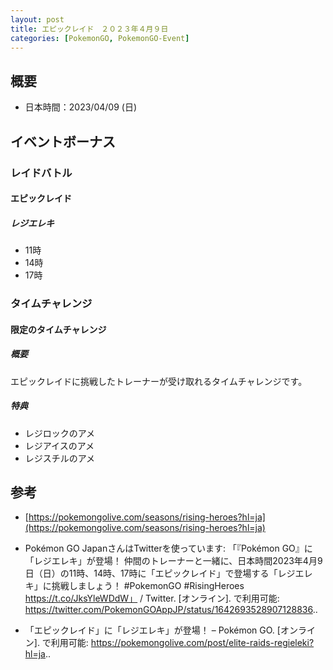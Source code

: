 ```yaml
---
layout: post
title: エピックレイド　２０２３年４月９日
categories: [PokemonGO, PokemonGO-Event]
---
```


## 概要

- 日本時間：2023/04/09 (日)

## イベントボーナス

### レイドバトル

#### エピックレイド

##### レジエレキ

- 11時
- 14時
- 17時

### タイムチャレンジ

#### 限定のタイムチャレンジ

##### 概要

エピックレイドに挑戦したトレーナーが受け取れるタイムチャレンジです。

##### 特典

- レジロックのアメ
- レジアイスのアメ
- レジスチルのアメ


## 参考

- [https://pokemongolive.com/seasons/rising-heroes?hl=ja](https://pokemongolive.com/seasons/rising-heroes?hl=ja)
- Pokémon GO JapanさんはTwitterを使っています: 「『Pokémon GO』に「レジエレキ」が登場！ 仲間のトレーナーと一緒に、日本時間2023年4月9日（日）の11時、14時、17時に「エピックレイド」で登場する「レジエレキ」に挑戦しましょう！ #PokemonGO #RisingHeroes https://t.co/JksYleWDdW」 / Twitter. [オンライン]. で利用可能: https://twitter.com/PokemonGOAppJP/status/1642693528907128836..

- 「エピックレイド」に「レジエレキ」が登場！ – Pokémon GO. [オンライン]. で利用可能: https://pokemongolive.com/post/elite-raids-regieleki?hl=ja..